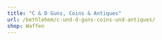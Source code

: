 ```yaml
---
title: "C & D Guns, Coins & Antiques"
url: /bethlehem/c-und-d-guns-coins-und-antiques/
shop: Waffen
---
```

